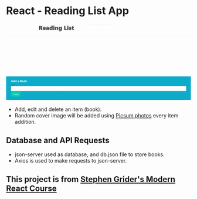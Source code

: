 # React - Reading List App

![React Reading List App Gif](./react-reading-list-app.gif)

- Add, edit and delete an item (book).
- Random cover image will be added using [Picsum photos](https://picsum.photos/) every item addition.

## Database and API Requests

- json-server used as database, and db.json file to store books.
- Axios is used to make requests to json-server.

## This project is from [Stephen Grider's Modern React Course](https://www.udemy.com/course/react-redux/)

